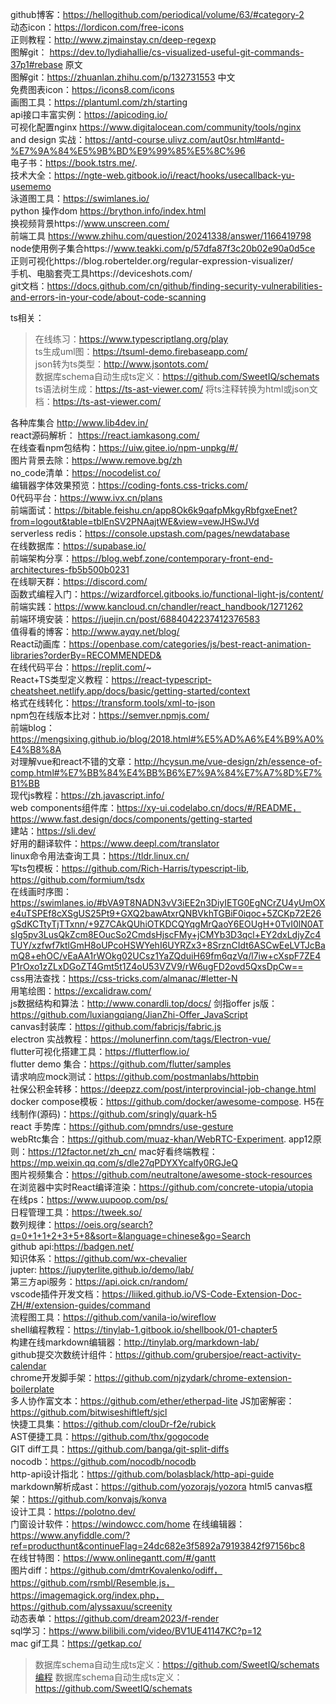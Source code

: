 github博客：https://hellogithub.com/periodical/volume/63/#category-2  
动态icon：https://lordicon.com/free-icons    
正则教程：http://www.zjmainstay.cn/deep-regexp    
图解git： https://dev.to/lydiahallie/cs-visualized-useful-git-commands-37p1#rebase 原文    
图解git：https://zhuanlan.zhihu.com/p/132731553 中文  
免费图表icon：https://icons8.com/icons    
画图工具：https://plantuml.com/zh/starting  
api接口丰富实例：https://apicoding.io/  
可视化配置nginx https://www.digitalocean.com/community/tools/nginx   
and design 实战：https://antd-course.ulivz.com/aut0sr.html#antd-%E7%9A%84%E5%9B%BD%E9%99%85%E5%8C%96  
电子书：https://book.tstrs.me/.  
技术大全：https://ngte-web.gitbook.io/i/react/hooks/usecallback-yu-usememo  
泳道图工具：https://swimlanes.io/  
python 操作dom https://brython.info/index.html  
换视频背景https://www.unscreen.com/  
前端工具 https://www.zhihu.com/question/20241338/answer/1166419798  
node使用例子集合https://www.teakki.com/p/57dfa87f3c20b02e90a0d5ce  
正则可视化https://blog.robertelder.org/regular-expression-visualizer/  
手机、电脑套壳工具https://deviceshots.com/  
git文档：https://docs.github.com/cn/github/finding-security-vulnerabilities-and-errors-in-your-code/about-code-scanning

ts相关：  
> 在线练习：https://www.typescriptlang.org/play  
> ts生成uml图：https://tsuml-demo.firebaseapp.com/  
> json转为ts类型：http://www.jsontots.com/    
> 数据库schema自动生成ts定义：https://github.com/SweetIQ/schemats
> ts语法树生成：https://ts-ast-viewer.com/ 
> 将ts注释转换为html或json文档：https://ts-ast-viewer.com/  


各种库集合  http://www.lib4dev.in/  
react源码解析： https://react.iamkasong.com/  
在线查看npm包结构：https://uiw.gitee.io/npm-unpkg/#/  
图片背景去除：https://www.remove.bg/zh  
no_code清单：https://nocodelist.co/  
编辑器字体效果预览：https://coding-fonts.css-tricks.com/  
0代码平台：https://www.ivx.cn/plans  
前端面试：https://bitable.feishu.cn/app8Ok6k9qafpMkgyRbfgxeEnet?from=logout&table=tblEnSV2PNAajtWE&view=vewJHSwJVd  
serverless redis：https://console.upstash.com/pages/newdatabase  
在线数据库：https://supabase.io/  
前端架构分享：https://blog.webf.zone/contemporary-front-end-architectures-fb5b500b0231  
在线聊天群：https://discord.com/  
函数式编程入门：https://wizardforcel.gitbooks.io/functional-light-js/content/  
前端实践：https://www.kancloud.cn/chandler/react_handbook/1271262  
前端环境安装：https://juejin.cn/post/6884042237412376583  
值得看的博客：http://www.ayqy.net/blog/  
React动画库：https://openbase.com/categories/js/best-react-animation-libraries?orderBy=RECOMMENDED&  
在线代码平台：https://replit.com/~  
React+TS类型定义教程：https://react-typescript-cheatsheet.netlify.app/docs/basic/getting-started/context  
格式在线转化：https://transform.tools/xml-to-json  
npm包在线版本比对：https://semver.npmjs.com/  
前端blog：https://mengsixing.github.io/blog/2018.html#%E5%AD%A6%E4%B9%A0%E4%B8%8A  
对理解vue和react不错的文章：http://hcysun.me/vue-design/zh/essence-of-comp.html#%E7%BB%84%E4%BB%B6%E7%9A%84%E7%A7%8D%E7%B1%BB  
现代js教程：https://zh.javascript.info/  
web components组件库：https://xy-ui.codelabo.cn/docs/#/README，https://www.fast.design/docs/components/getting-started  
建站：https://sli.dev/  
好用的翻译软件：https://www.deepl.com/translator  
linux命令用法查询工具：https://tldr.linux.cn/  
写ts包模板：https://github.com/Rich-Harris/typescript-lib, https://github.com/formium/tsdx  
在线画时序图：https://swimlanes.io/#bVA9T8NADN3vV3iEE2n3DiyIETG0EgNCrZU4yUmOXe4uTSPEf8cXSgUS25Pt9+GXQ2bawAtxrQNBVkhTGBiF0iqoc+5ZCKp72E26gSdKCTtyTjTTxnn/+9Z7CAkQUhiOTKDCQYqgMrQaoY6EOUgH+0TvI0lN0ATsIg5pv3LusQkZcm8EOucSo2CmdsHjscFMy+jCMYb3D3qcl+EY2dxLdjyZc4TUY/xzfwf7ktlGmH8oUPcoHSWYehI6UYRZx3+8SrznCIdt6ASCwEeLVTJcBamQ8+ehOC/vEaAA1rWOkg02UCsz1YaZQduiH69fm6qzVq/l7iw+cXspF7ZE4P1rOxo1zZLxDGoZT4Gmt5t1Z4oU53VZV9/rW6ugFD2ovd5QxsDpCw==  
css用法查找：https://css-tricks.com/almanac/#letter-N  
用笔绘图：https://excalidraw.com/  
js数据结构和算法：http://www.conardli.top/docs/
剑指offer js版：https://github.com/luxiangqiang/JianZhi-Offer_JavaScript  
canvas封装库：https://github.com/fabricjs/fabric.js  
electron 实战教程：https://molunerfinn.com/tags/Electron-vue/  
flutter可视化搭建工具：https://flutterflow.io/    
flutter demo 集合：https://github.com/flutter/samples  
请求响应mock测试：https://github.com/postmanlabs/httpbin  
社保公积金转移：https://deepzz.com/post/interprovincial-job-change.html  
docker compose模板：https://github.com/docker/awesome-compose. 
H5在线制作(源码)：https://github.com/sringly/quark-h5    
react 手势库：https://github.com/pmndrs/use-gesture  
webRtc集合：https://github.com/muaz-khan/WebRTC-Experiment. 
app12原则：https://12factor.net/zh_cn/ 
mac好看终端教程：https://mp.weixin.qq.com/s/dle27qPDYXYcalfy0RGJeQ  
图片视频集合：https://github.com/neutraltone/awesome-stock-resources  
在浏览器中实时React编译渲染：https://github.com/concrete-utopia/utopia  
在线ps：https://www.uupoop.com/ps/  
日程管理工具：https://tweek.so/  
数列规律：https://oeis.org/search?q=0+1+1+2+3+5+8&sort=&language=chinese&go=Search  
github api:https://badgen.net/  
知识体系：https://github.com/wx-chevalier  
jupter: https://jupyterlite.github.io/demo/lab/  
第三方api服务：https://api.oick.cn/random/  
vscode插件开发文档：https://liiked.github.io/VS-Code-Extension-Doc-ZH/#/extension-guides/command  
流程图工具：https://github.com/vanila-io/wireflow  
shell编程教程：https://tinylab-1.gitbook.io/shellbook/01-chapter5  
构建在线markdown编辑器：http://tinylab.org/markdown-lab/    
github提交次数统计组件：https://github.com/grubersjoe/react-activity-calendar  
chrome开发脚手架：https://github.com/njzydark/chrome-extension-boilerplate  
多人协作富文本：https://github.com/ether/etherpad-lite 
JS加密解密：https://github.com/bitwiseshiftleft/sjcl    
快捷工具集：https://github.com/clouDr-f2e/rubick  
AST便捷工具：https://github.com/thx/gogocode  
GIT diff工具：https://github.com/banga/git-split-diffs  
nocodb：https://github.com/nocodb/nocodb  
http-api设计指北：https://github.com/bolasblack/http-api-guide  
markdown解析成ast：https://github.com/yozorajs/yozora
html5 canvas框架：https://github.com/konvajs/konva  
设计工具：https://polotno.dev/  
门窗设计软件：https://windowcc.com/home
在线编辑器：https://www.anyfiddle.com/?ref=producthunt&continueFlag=24dc682e3f5892a79193842f97156bc8  
在线甘特图：https://www.onlinegantt.com/#/gantt  
图片diff：https://github.com/dmtrKovalenko/odiff，https://github.com/rsmbl/Resemble.js，https://imagemagick.org/index.php，https://github.com/alyssaxuu/screenity  
动态表单：https://github.com/dream2023/f-render  
sql学习：https://www.bilibili.com/video/BV1UE41147KC?p=12  
mac gif工具：https://getkap.co/


> 数据库schema自动生成ts定义：https://github.com/SweetIQ/schemats编程
> 数据库schema自动生成ts定义：https://github.com/SweetIQ/schemats  
